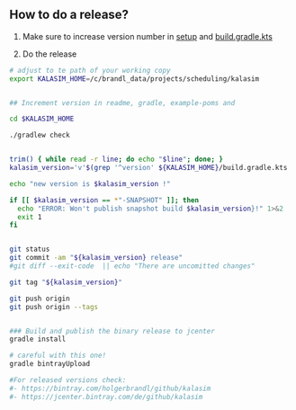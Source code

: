 ## How to do a release?

1. Make sure to increase version number in [setup](userguide/docs/setup.md) and [build.gradle.kts](../build.gradle.kts)


2. Do the release
```bash
# adjust to te path of your working copy
export KALASIM_HOME=/c/brandl_data/projects/scheduling/kalasim


## Increment version in readme, gradle, example-poms and

cd $KALASIM_HOME

./gradlew check


trim() { while read -r line; do echo "$line"; done; }
kalasim_version='v'$(grep '^version' ${KALASIM_HOME}/build.gradle.kts | cut -f3 -d' ' | tr -d '"' | trim)

echo "new version is $kalasim_version !"

if [[ $kalasim_version == *"-SNAPSHOT" ]]; then
  echo "ERROR: Won't publish snapshot build $kalasim_version}!" 1>&2
  exit 1
fi


git status
git commit -am "${kalasim_version} release"
#git diff --exit-code  || echo "There are uncomitted changes"

git tag "${kalasim_version}"

git push origin 
git push origin --tags


### Build and publish the binary release to jcenter
gradle install

# careful with this one!
gradle bintrayUpload

#For released versions check:
#- https://bintray.com/holgerbrandl/github/kalasim
#- https://jcenter.bintray.com/de/github/kalasim
```
